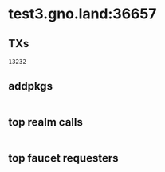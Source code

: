 # test3.gno.land:36657

## TXs
```
13232
```

## addpkgs
```
```

## top realm calls
```
```

## top faucet requesters
```
```

